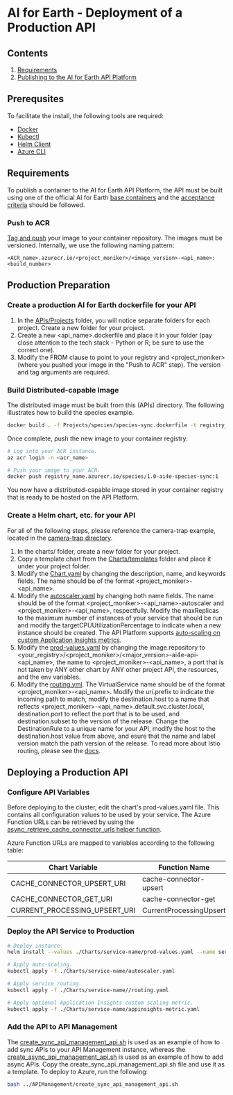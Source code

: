 # AI for Earth - Deployment of a Production API

## Contents
  1. [Requirements](#Requirements)
  2. [Publishing to the AI for Earth API Platform](#Publishing-to-the-AI-for-Earth-API-Platform)

## Prerequsites
To facilitate the install, the following tools are required:
- [Docker](https://www.docker.com/products/docker-desktop)
- [Kubectl](https://kubernetes.io/docs/tasks/tools/install-kubectl/)
- [Helm Client](https://helm.sh/docs/using_helm/#installing-helm)
- [Azure CLI](https://docs.microsoft.com/en-us/cli/azure/install-azure-cli?view=azure-cli-latest)

## Requirements
To publish a container to the AI for Earth API Platform, the API must be built using one of the official AI for Earth [base containers](https://github.com/Microsoft/AIforEarth-API-Development/blob/master/Quickstart.md) and the [acceptance criteria](https://github.com/Microsoft/AIforEarth-API-Development/blob/master/AcceptanceCriteria.md) should be followed.

### Push to ACR
[Tag and push](https://docs.microsoft.com/en-us/azure/container-registry/container-registry-get-started-azure-cli#push-image-to-registry) your image to your container repository. The images must be versioned. Internally, we use the following naming pattern:
```
<ACR_name>.azurecr.io/<project_moniker>/<image_version>-<api_name>:<build_number>
```

## Production Preparation
### Create a production AI for Earth dockerfile for your API
1. In the [APIs/Projects](./Projects/) folder, you will notice separate folders for each project.  Create a new folder for your project.
2. Create a new <api_name>.dockerfile and place it in your folder (pay close attention to the tech stack - Python or R; be sure to use the correct one).
3. Modify the FROM clause to point to your registry and <project_moniker> (where you pushed your image in the "Push to ACR" step).  The version and tag arguments are required.

### Build Distributed-capable Image
The distributed image must be built from this (APIs) directory.  The following illustrates how to build the species example.
```bash
docker build . -f Projects/species/species-sync.dockerfile -t registry_name.azurecr.io/species/1.0-ai4e-species-sync:1
```

Once complete, push the new image to your container registry:
```bash
# Log into your ACR instance.
az acr login -n <acr_name>

# Push your image to your ACR.
docker push registry_name.azurecr.io/species/1.0-ai4e-species-sync:1
```
You now have a distributed-capable image stored in your container registry that is ready to be hosted on the API Platform.

### Create a Helm chart, etc. for your API
For all of the following steps, please reference the camera-trap example, located in the [camera-trap directory](APIs/Charts/camera-trap/detection-sync).
1. In the charts/ folder, create a new folder for your project.
2. Copy a template chart from the [Charts/templates](./Charts/templates) folder and place it under your project folder.
3. Modify the [Chart.yaml](./Charts/templates/async-gpu/Chart.yaml) by changing the description, name, and keywords fields.  The name should be of the format <project_moniker>-<api_name>.
4. Modify the [autoscaler.yaml](./Charts/templates/async-gpu/autoscaler.yaml) by changing both name fields.  The name should be of the format <project_moniker>-<api_name>-autoscaler and <project_moniker>-<api_name>, respectfully.  Modify the maxReplicas to the maximum number of instances of your service that should be run and modify the targetCPUUtilizationPercentage to indicate when a new instance should be created.  The API Platform supports [auto-scaling on custom Application Insights metrics](https://github.com/Azure/azure-k8s-metrics-adapter).
5. Modify the [prod-values.yaml](./Charts/templates/async-gpu/prod-values.yaml) by changing the image.repository to <your_registry>/<project_moniker>/<major_version>-ai4e-api-<api_name>, the name to <project_moniker>-<api_name>, a port that is not taken by ANY other chart by ANY other project API, the resources, and the env variables.
6. Modify the [routing.yml](./Charts/templates/routing.yml). The VirtualService name should be of the format <project_moniker>-<api_name>. Modify the uri.prefix to indicate the incoming path to match, modify the destination.host to a name that reflects <project_moniker>-<api_name>.default.svc.cluster.local, destination.port to reflect the port that is to be used, and destination.subset to the version of the release.  Change the DestinationRule to a unique name for your API, modify the host to the destination.host value from above, and esure that the name and label version match the path version of the release.  To read more about Istio routing, please see the [docs](https://istio.io/docs/tasks/traffic-management/request-routing/).


## Deploying a Production API

### Configure API Variables
Before deploying to the cluster, edit the chart's prod-values.yaml file.  This contains all configuration values to be used by your service. The Azure Function URLs can be retrieved by using the [async_retrieve_cache_connector_urls helper function](async_retrieve_cache_connector_urls.sh).

Azure Function URLs are mapped to variables according to the following table:

| Chart Variable                | Function Name           |
| ----------------------------- |-------------------------|
| CACHE_CONNECTOR_UPSERT_URI    | cache-connector-upsert  |
| CACHE_CONNECTOR_GET_URI       | cache-connector-get     |
| CURRENT_PROCESSING_UPSERT_URI | CurrentProcessingUpsert |

### Deploy the API Service to Production
```bash
# Deploy instance.
helm install --values ./Charts/service-name/prod-values.yaml --name service-name ./Charts/service-name

# Apply auto-scaling.
kubectl apply -f ./Charts/service-name/autoscaler.yaml

# Apply service routing.
kubectl apply -f ./Charts/service-name//routing.yaml

# Apply optional Application Insights custom scaling metric.
kubectl apply -f ./Charts/service-name/appinsights-metric.yaml
```

### Add the API to API Management
The [create_sync_api_management_api.sh](./create_sync_api_management_api.sh) is used as an example of how to add sync APIs to your API Management instance, whereas the [create_async_api_management_api.sh](./create_async_api_management_api.sh) is used as an example of how to add async APIs.  Copy the create_sync_api_management_api.sh file and use it as a template.  To deploy to Azure, run the following:
```bash
bash ../APIManagement/create_sync_api_management_api.sh
```